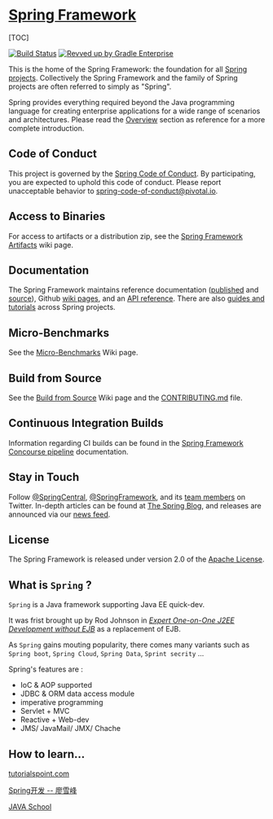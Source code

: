 # [Spring Framework](https://spring.io)

[TOC]



[![Build Status](https://camo.githubusercontent.com/8f130390ce65edb596561e8e414b05589ad3804d9e0814c7ea6ce6d027eac517/68747470733a2f2f63692e737072696e672e696f2f6170692f76312f7465616d732f737072696e672d6672616d65776f726b2f706970656c696e65732f737072696e672d6672616d65776f726b2d352e332e782f6a6f62732f6275696c642f6261646765)](https://ci.spring.io/teams/spring-framework/pipelines/spring-framework-5.3.x?groups=Build") [![Revved up by Gradle Enterprise](https://camo.githubusercontent.com/077dbe87ec44e1f7ca17e7a75b0c646bc2b44851e1bf530482404b6b59e0d60d/68747470733a2f2f696d672e736869656c64732e696f2f62616467652f526576766564253230757025323062792d477261646c65253230456e74657270726973652d3036413043453f6c6f676f3d477261646c65266c6162656c436f6c6f723d303233303341)](https://ge.spring.io/scans?search.rootProjectNames=spring)

This is the home of the Spring Framework: the foundation for all [Spring projects](https://spring.io/projects). Collectively the Spring Framework and the family of Spring projects are often referred to simply as "Spring".

Spring provides everything required beyond the Java programming language for creating enterprise applications for a wide range of scenarios and architectures. Please read the [Overview](https://docs.spring.io/spring/docs/current/spring-framework-reference/overview.html#spring-introduction) section as reference for a more complete introduction.



## Code of Conduct
This project is governed by the [Spring Code of Conduct](https://github.com/spring-projects/spring-framework/blob/main/CODE_OF_CONDUCT.adoc). By participating, you are expected to uphold this code of conduct. Please report unacceptable behavior to [spring-code-of-conduct@pivotal.io](mailto:spring-code-of-conduct@pivotal.io).


## Access to Binaries
For access to artifacts or a distribution zip, see the [Spring Framework Artifacts](https://github.com/spring-projects/spring-framework/wiki/Spring-Framework-Artifacts) wiki page.


## Documentation
The Spring Framework maintains reference documentation ([published](https://docs.spring.io/spring-framework/docs/current/spring-framework-reference/) and [source](https://github.com/spring-projects/spring-framework/blob/main/src/docs/asciidoc)), Github [wiki pages](https://github.com/spring-projects/spring-framework/wiki), and an [API reference](https://docs.spring.io/spring-framework/docs/current/javadoc-api/). There are also [guides and tutorials](https://spring.io/guides) across Spring projects.


## Micro-Benchmarks
See the [Micro-Benchmarks](https://github.com/spring-projects/spring-framework/wiki/Micro-Benchmarks) Wiki page.


## Build from Source
See the [Build from Source](https://github.com/spring-projects/spring-framework/wiki/Build-from-Source) Wiki page and the [CONTRIBUTING.md](https://github.com/spring-projects/spring-framework/blob/main/CONTRIBUTING.md) file.


## Continuous Integration Builds
Information regarding CI builds can be found in the [Spring Framework Concourse pipeline](https://github.com/spring-projects/spring-framework/blob/main/ci/README.adoc) documentation.


## Stay in Touch
Follow [@SpringCentral](https://twitter.com/springcentral), [@SpringFramework](https://twitter.com/springframework), and its [team members](https://twitter.com/springframework/lists/team/members) on Twitter. In-depth articles can be found at [The Spring Blog](https://spring.io/blog/), and releases are announced via our [news feed](https://spring.io/blog/category/news).


## License
The Spring Framework is released under version 2.0 of the [Apache License](https://www.apache.org/licenses/LICENSE-2.0).


## What is `Spring` ?
`Spring` is a Java framework supporting Java EE quick-dev. 

It was frist brought up by Rod Johnson in *[Expert One-on-One J2EE Development without EJB](https://book.douban.com/subject/1426848/)* as a replacement of EJB. 

As `Spring` gains mouting popularity, there comes many variants such as `Spring boot`, `Spring Cloud`, `Spring Data`, `Sprint secrity` ... 

Spring's features are :

- IoC & AOP supported
- JDBC & ORM data access module
- imperative programming
- Servlet + MVC
- Reactive + Web-dev
- JMS/ JavaMail/ JMX/ Chache 



## How to learn...
[tutorialspoint.com](https://www.tutorialspoint.com/spring/spring_web_mvc_framework.htm)

[Spring开发 -- 廖雪峰](https://www.liaoxuefeng.com/wiki/1252599548343744/1266263217140032)

[JAVA School](http://www.51gjie.com/javaweb/978.html)
